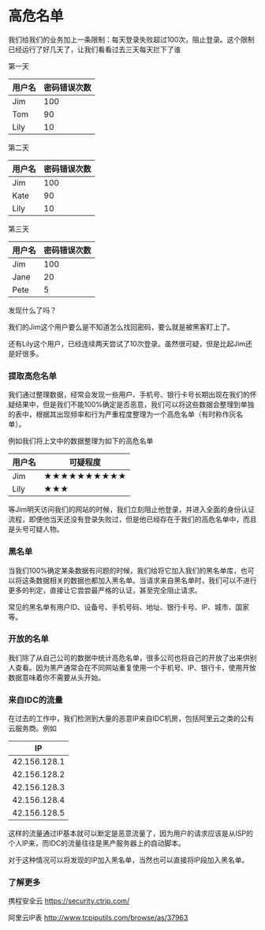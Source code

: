 # 高危名单

我们给我们的业务加上一条限制：每天登录失败超过100次，阻止登录。这个限制已经运行了好几天了，让我们看看过去三天每天拦下了谁

第一天

| 用户名 | 密码错误次数 |
| -- | -- |
| Jim | 100 |
| Tom | 90 |
| Lily | 10 |

第二天

| 用户名 | 密码错误次数 |
| -- | -- |
| Jim | 100 |
| Kate | 90 |
| Lily | 10 |

第三天

| 用户名 | 密码错误次数 |
| -- | -- |
| Jim | 100 |
| Jane | 20 |
| Pete | 5 |

发现什么了吗？

我们的Jim这个用户要么是不知道怎么找回密码，要么就是被黑客盯上了。

还有Lily这个用户，已经连续两天尝试了10次登录。虽然很可疑，但是比起Jim还是好很多。

### 提取高危名单

我们通过整理数据，经常会发现一些用户、手机号、银行卡号长期出现在我们的怀疑结果中，但是我们不能100%确定是否恶意，我们可以将这些数据会整理到单独的表中，根据其出现频率和行为严重程度整理为一个高危名单（有时称作灰名单）。

例如我们将上文中的数据整理为如下的高危名单

| 用户名 | 可疑程度 |
| -- | -- |
| Jim | ★★★★★★★★★★ |
| Lily | ★★★ |

等Jim明天访问我们的网站的时候，我们立刻阻止他登录，并进入全面的身份认证流程，即便他当天还没有登录失败过，但是他已经存在于我们的高危名单中，而且是头号可疑人物。

### 黑名单

当我们100%确定某条数据有问题的时候，我们给将它加入我们的黑名单库，也可以将这条数据相关的数据也都加入黑名单。当请求来自黑名单时，我们可以不进行更多的判定，直接让它尝尝最严格的认证，甚至完全阻止请求。

常见的黑名单有用户ID、设备号、手机号码、地址、银行卡号、IP、城市、国家等。

### 开放的名单

我们除了从自己公司的数据中统计高危名单，很多公司也将自己的开放了出来供别人查看。因为黑产通常会在不同网站重复使用一个手机号、IP、银行卡，使用开放数据意味着你不需要从头开始。

### 来自IDC的流量

在过去的工作中，我们检测到大量的恶意IP来自IDC机房，包括阿里云之类的公有云服务商。例如

| IP |
| -- |
| 42.156.128.1 |
| 42.156.128.2 |
| 42.156.128.3 |
| 42.156.128.4 |
| 42.156.128.5 |

这样的流量通过IP基本就可以断定是恶意流量了，因为用户的请求应该是从ISP的个人IP来，而IDC的流量往往是黑产服务器上的自动脚本。

对于这种情况可以将发现的IP加入黑名单，当然也可以直接将IP段加入黑名单。

### 了解更多

携程安全云 https://security.ctrip.com/

阿里云IP表 http://www.tcpiputils.com/browse/as/37963